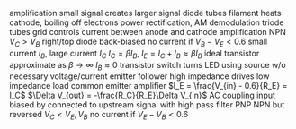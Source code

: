 amplification
	small signal creates larger signal
diode tubes
	filament heats cathode, boiling off electrons
	power rectification, AM demodulation
triode tubes
	grid controls current between anode and cathode
	amplification
NPN
	$V_C > V_B$
	right/top diode back-biased
	no current if $V_B - V_E < 0.6$
	small current $I_B$, large current $I_C$
	$I_C = \beta I_B$, $I_E = I_C + I_B \approx \beta I_B$
	ideal transistor
		approximate as $\beta \to \infty$
		$I_B \approx 0$
	transistor switch
		turns LED using source w/o necessary voltage/current
	emitter follower
		high impedance drives low impedance load
	common emitter amplifier
		$I_E = \frac{V_{in} - 0.6}{R_E} = I_C$
		$\Delta V_{out} = -\frac{R_C}{R_E}\Delta V_{in}$
	AC coupling
		input biased by connected to upstream signal with high pass filter
PNP
	NPN but reversed
	$V_C < V_E, V_B$
	no current if $V_E - V_B < 0.6$